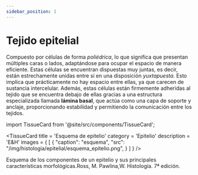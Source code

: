 ```yaml
---
sidebar_position: 1
---
```


# Tejido epitelial

Compuesto por células de forma *poliédrica*, lo que significa que presentan múltiples caras o lados, adaptándose para ocupar el espacio de manera eficiente. Estas células se encuentran dispuestas muy juntas, es decir, están estrechamente unidas entre sí en una disposición *yuxtapuesta*. Esto implica que prácticamente no hay espacio entre ellas, ya que carecen de sustancia intercelular. Además, estas células están firmemente adheridas al tejido que se encuentra debajo de ellas gracias a una estructura especializada llamada **lámina basal**, que actúa como una capa de soporte y anclaje, proporcionando estabilidad y permitiendo la comunicación entre los tejidos.


import TissueCard from '@site/src/components/TissueCard';

<TissueCard
  title = 'Esquema de epitelio'
  category = 'Epitelio'
  description = 'E&H'
  images = {
    [
      {
        "caption": "esquema",
        "src": "/img/histologia/epitelial/esquema_epitelio.png",
      }
    ]
  }
/>

Esquema de los componentes de un epitelio y sus principales características morfológicas.Ross, M. Pawlina,W. Histología. 7ª edición. 

